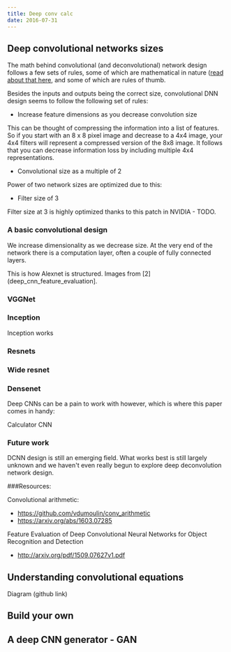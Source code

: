 ```yaml
---
title: Deep conv calc
date: 2016-07-31
---
```


## Deep convolutional networks sizes

The math behind convolutional (and deconvolutional) network design follows a few sets of rules, some of which are mathematical
in nature ([read about that here](#conv_arithmetic), and some of which are rules of thumb.

Besides the inputs and outputs being the correct size, convolutional DNN design seems to follow the following set of rules:

* Increase feature dimensions as you decrease convolution size

This can be thought of compressing the information into a list of features.  So if you start with an 8 x 8 pixel image
and decrease to a 4x4 image, your 4x4 filters will represent a compressed version of the 8x8 image.  It follows that
you can decrease information loss by including multiple 4x4 representations.

* Convolutional size as a multiple of 2

Power of two network sizes are optimized due to this: 

* Filter size of 3

Filter size at 3 is highly optimized thanks to this patch in NVIDIA - TODO.

### A basic convolutional design

We increase dimensionality as we decrease size.  At the very end of the network there is a computation layer, 
often a couple of fully connected layers.

This is how Alexnet is structured.  Images from [2](deep_cnn_feature_evaluation].

### VGGNet


### Inception

Inception works 

### Resnets

### Wide resnet

### Densenet

Deep CNNs can be a pain to work with however, which is where this paper comes in handy:

Calculator CNN


### Future work

DCNN design is still an emerging field.  What works best is still largely unknown and we haven't even really begun to explore deep deconvolution network design.

###Resources:

<a name="conv_arithmetic"></a>Convolutional arithmetic:

 * https://github.com/vdumoulin/conv_arithmetic 
 * https://arxiv.org/abs/1603.07285

 <a name="deep_cnn_feature_evaluation"></a>Feature Evaluation of Deep Convolutional Neural Networks for Object Recognition and Detection

* http://arxiv.org/pdf/1509.07627v1.pdf



## Understanding convolutional equations

Diagram (github link)

## Build your own

## A deep CNN generator - GAN
